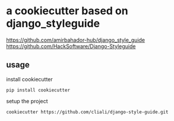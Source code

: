 # a cookiecutter based on django_styleguide

https://github.com/amirbahador-hub/django_style_guide  
https://github.com/HackSoftware/Django-Styleguide

## usage

install cookiecutter
```
pip install cookiecutter
```

setup the project
```
cookiecutter https://github.com/cliali/django-style-guide.git
```


